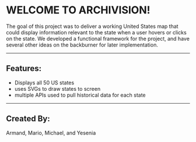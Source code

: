 # WELCOME TO ARCHIVISION!

The goal of this project was to deliver a working United States map that could display information relevant to the state when a user hovers or clicks on the state. We developed a functional framework for the project, and have several other ideas on the backburner for later implementation.

_____________________________________________

## Features: 
- Displays all 50 US states
- uses SVGs to draw states to screen
- multiple APIs used to pull historical data for each state

_____________________________________________

## Created By:
Armand, 
Mario,
Michael,
and Yesenia
